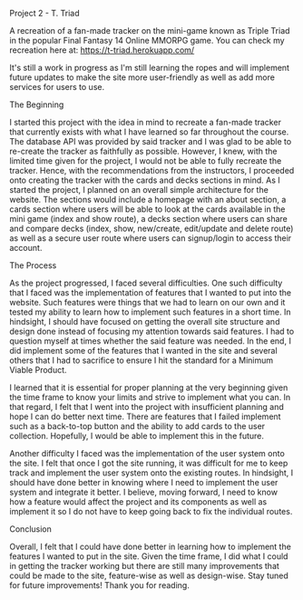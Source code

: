 Project 2 - T. Triad

A recreation of a fan-made tracker on the mini-game known as Triple Triad in the popular Final Fantasy 14 Online MMORPG game. You can check my recreation here at: 
https://t-triad.herokuapp.com/ 

It's still a work in progress as I'm still learning the ropes and will implement future updates to make the site more user-friendly as well as add more services for users to use.

The Beginning

I started this project with the idea in mind to recreate a fan-made tracker that currently exists with what I have learned so far throughout the course. The database API was provided by said tracker and I was glad to be able to re-create the tracker as faithfully as possible. However, I knew, with the limited time given for the project, I would not be able to fully recreate the tracker. Hence, with the recommendations from the instructors, I proceeded onto creating the tracker with the cards and decks sections in mind.
As I started the project, I planned on an overall simple architecture for the website. The sections would include a homepage with an about section, a cards section where users will be able to look at the cards available in the mini game (index and show route), a decks section where users can share and compare decks (index, show, new/create, edit/update and delete route) as well as a secure user route where users can signup/login to access their account.

The Process

As the project progressed, I faced several difficulties. One such difficulty that I faced was the implementation of features that I wanted to put into the website. Such features were things that we had to learn on our own and it tested my ability to learn how to implement such features in a short time. In hindsight, I should have focused on getting the overall site structure and design done instead of focusing my attention towards said features. I had to question myself at times whether the said feature was needed. In the end, I did implement some of the features that I wanted in the site and several others that I had to sacrifice to ensure I hit the standard for a Minimum Viable Product. 

I learned that it is essential for proper planning at the very beginning given the time frame to know your limits and strive to implement what you can. In that regard, I felt that I went into the project with insufficient planning and hope I can do better next time. There are features that I failed implement such as a back-to-top button and the ability to add cards to the user collection. Hopefully, I would be able to implement this in the future.

Another difficulty I faced was the implementation of the user system onto the site. I felt that once I got the site running, it was difficult for me to keep track and implement the user system onto the existing routes. In hindsight, I should have done better in knowing where I need to implement the user system and integrate it better. I believe, moving forward, I need to know how a feature would affect the project and its components as well as implement it so I do not have to keep going back to fix the individual routes.

Conclusion

Overall, I felt that I could have done better in learning how to implement the features I wanted to put in the site. Given the time frame, I did what I could in getting the tracker working but there are still many improvements that could be made to the site, feature-wise as well as design-wise. Stay tuned for future improvements! Thank you for reading.

